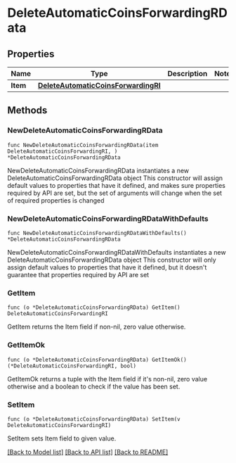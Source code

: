 # DeleteAutomaticCoinsForwardingRData

## Properties

Name | Type | Description | Notes
------------ | ------------- | ------------- | -------------
**Item** | [**DeleteAutomaticCoinsForwardingRI**](DeleteAutomaticCoinsForwardingRI.md) |  | 

## Methods

### NewDeleteAutomaticCoinsForwardingRData

`func NewDeleteAutomaticCoinsForwardingRData(item DeleteAutomaticCoinsForwardingRI, ) *DeleteAutomaticCoinsForwardingRData`

NewDeleteAutomaticCoinsForwardingRData instantiates a new DeleteAutomaticCoinsForwardingRData object
This constructor will assign default values to properties that have it defined,
and makes sure properties required by API are set, but the set of arguments
will change when the set of required properties is changed

### NewDeleteAutomaticCoinsForwardingRDataWithDefaults

`func NewDeleteAutomaticCoinsForwardingRDataWithDefaults() *DeleteAutomaticCoinsForwardingRData`

NewDeleteAutomaticCoinsForwardingRDataWithDefaults instantiates a new DeleteAutomaticCoinsForwardingRData object
This constructor will only assign default values to properties that have it defined,
but it doesn't guarantee that properties required by API are set

### GetItem

`func (o *DeleteAutomaticCoinsForwardingRData) GetItem() DeleteAutomaticCoinsForwardingRI`

GetItem returns the Item field if non-nil, zero value otherwise.

### GetItemOk

`func (o *DeleteAutomaticCoinsForwardingRData) GetItemOk() (*DeleteAutomaticCoinsForwardingRI, bool)`

GetItemOk returns a tuple with the Item field if it's non-nil, zero value otherwise
and a boolean to check if the value has been set.

### SetItem

`func (o *DeleteAutomaticCoinsForwardingRData) SetItem(v DeleteAutomaticCoinsForwardingRI)`

SetItem sets Item field to given value.



[[Back to Model list]](../README.md#documentation-for-models) [[Back to API list]](../README.md#documentation-for-api-endpoints) [[Back to README]](../README.md)


